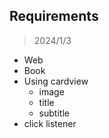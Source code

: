 ## Requirements
> 2024/1/3
- Web
- Book
- Using cardview
  - image
  - title
  - subtitle
- click listener